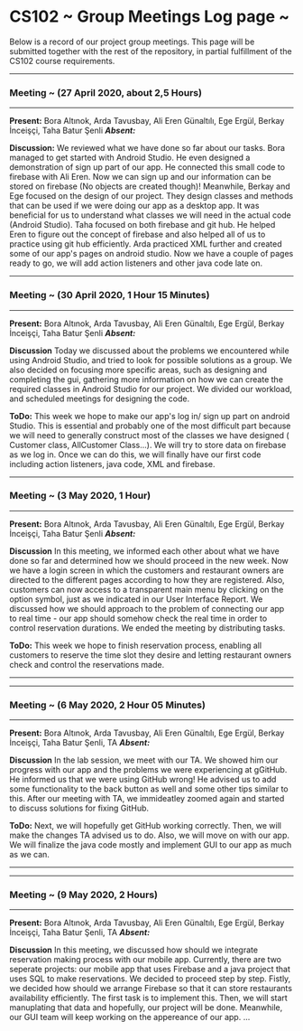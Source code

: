 # CS102 ~ Group Meetings Log page ~

Below is a record of our project group meetings. This page will be submitted together with the rest of the repository, in partial fulfillment of the CS102 course requirements.

****
### Meeting ~ (27 April 2020, about 2,5 Hours)
****
**Present:** Bora Altınok, Arda Tavusbay, Ali Eren Günaltılı, Ege Ergül, Berkay İnceişçi, Taha Batur Şenli  _**Absent:**_  

**Discussion:** 
We reviewed what we have done so far about our tasks. Bora managed to get started with Android Studio. He even designed a demonstration of sign up part of our app. He connected this small code to firebase with Ali Eren. Now we can sign up and our information can be stored on firebase (No objects are created though)! Meanwhile, Berkay and Ege focused on the design of our project. They design classes and methods that can be used if we were doing our app as a desktop app. It was beneficial for us to understand what classes we will need in the actual code (Android Studio). Taha focused on both firebase and git hub. He helped Eren to figure out the concept of firebase and also helped all of us to practice using git hub efficiently. Arda practiced XML further and created some of our app's pages on android studio. Now we have a couple of pages ready to go, we will add action listeners and other java code late on.

****
### Meeting ~ (30 April 2020, 1 Hour 15 Minutes)
****
**Present:** Bora Altınok, Arda Tavusbay, Ali Eren Günaltılı, Ege Ergül, Berkay İnceişçi, Taha Batur Şenli  _**Absent:**_  

**Discussion**
Today we discussed about the problems we encountered while using Android Studio, and tried to look for possible solutions as a group. We also decided on focusing more specific areas, such as designing and completing the gui, gathering more information on how we can create the required classes in Android Studio for our project. We divided our workload, and scheduled meetings for designing the code.

**ToDo:** 
This week we hope to make our app's log in/ sign up part on android Studio. This is essential and probably one of the most difficult part because we will need to generally construct most of the classes we have designed ( Customer class, AllCustomer Class...). We will try to store data on firebase as we log in. Once we can do this, we will finally have our first code including action listeners, java code, XML and firebase. 

****
### Meeting ~ (3 May 2020, 1 Hour)
****
**Present:** Bora Altınok, Arda Tavusbay, Ali Eren Günaltılı, Ege Ergül, Berkay İnceişçi, Taha Batur Şenli  _**Absent:**_  

**Discussion**
In this meeting, we informed each other about what we have done so far and determined how we should proceed in the new week. Now we have a login screen in which the customers and restaurant owners are directed to the different pages according to how they are registered. Also, customers can now access to a transparent main menu by clicking on the option symbol, just as we indicated in our User Interface Report. We discussed how we should approach to the problem of connecting our app to real time - our app should somehow check the real time in order to control reservation durations. We ended the meeting by distributing tasks.

**ToDo:** 
This week we hope to finish reservation process, enabling all customers to reserve the time slot they desire and letting restaurant owners check and control the reservations made. 
****

****
### Meeting ~ (6 May 2020, 2 Hour 05 Minutes)
****
**Present:** Bora Altınok, Arda Tavusbay, Ali Eren Günaltılı, Ege Ergül, Berkay İnceişçi, Taha Batur Şenli, TA  _**Absent:**_  

**Discussion**
In the lab session, we meet with our TA. We showed him our progress with our app and the problems we were experiencing at gGitHub. He informed us that we were using GitHub wrong! He advised us to add some functionality to the back button as well and some other tips similar to this. After our meeting with TA, we immideatley zoomed again and started to discuss solutions for fixing GitHub.

**ToDo:** 
Next, we will hopefully get GitHub working correctly. Then, we will make the changes TA advised us to do. Also, we will move on with our app. We will finalize the java code mostly and implement GUI to our app as much as we can.

****

****
### Meeting ~ (9 May 2020, 2 Hours)
****
**Present:** Bora Altınok, Arda Tavusbay, Ali Eren Günaltılı, Ege Ergül, Berkay İnceişçi, Taha Batur Şenli, TA  _**Absent:**_ 

**Discussion**
In this meeting, we discussed how should we integrate reservation making process with our mobile app. Currently, there are two seperate projects: our mobile app that uses Firebase and a java project that uses SQL to make reservations. We decided to proceed step by step. Fistly, we decided how should we arrange Firebase so that it can store restaurants availability efficiently. The first task is to implement this. Then, we will start manuplating that data and hopefully, our project will be done. Meanwhile, our GUI team will keep working on the appereance of our app. 
...
